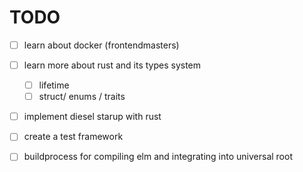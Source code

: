 # TODO
* [ ] learn about docker (frontendmasters)
* [ ] learn more about rust and its types system
    * [ ] lifetime
    * [ ] struct/ enums / traits

* [ ] implement diesel starup with rust
* [ ] create a test framework 
* [ ] buildprocess for compiling elm and integrating into universal root

